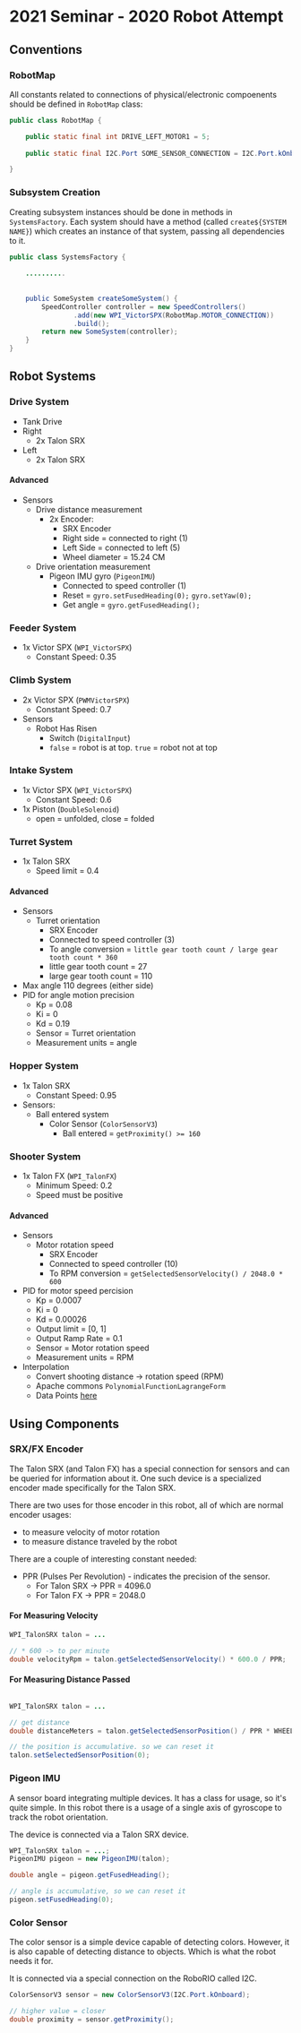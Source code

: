 # 2021 Seminar - 2020 Robot Attempt

## Conventions

### RobotMap

All constants related to connections of physical/electronic compoenents should be defined in `RobotMap` class:

```java
public class RobotMap {

    public static final int DRIVE_LEFT_MOTOR1 = 5;
    
    public static final I2C.Port SOME_SENSOR_CONNECTION = I2C.Port.kOnboard;

}
```

### Subsystem Creation

Creating subsystem instances should be done in methods in `SystemsFactory`. Each system should have a method (called `create${SYSTEM NAME}`) which creates an instance of that system, passing all dependencies to it.

```java
public class SystemsFactory {
    
    ..........
    
    
    public SomeSystem createSomeSystem() {
        SpeedController controller = new SpeedControllers()
                .add(new WPI_VictorSPX(RobotMap.MOTOR_CONNECTION))
                .build();
        return new SomeSystem(controller);
    }
}
```


## Robot Systems

### Drive System

- Tank Drive
- Right
  - 2x Talon SRX
- Left
  - 2x Talon SRX

#### Advanced

- Sensors
  - Drive distance measurement
    - 2x Encoder:
      - SRX Encoder
      - Right side = connected to right (1)
      - Left Side = connected to left (5)
      - Wheel diameter = 15.24 CM
  - Drive orientation measurement
    - Pigeon IMU gyro (`PigeonIMU`)
      - Connected to speed controller (1) 
      - Reset = `gyro.setFusedHeading(0);` `gyro.setYaw(0);`
      - Get angle = `gyro.getFusedHeading();`


### Feeder System

- 1x Victor SPX (`WPI_VictorSPX`) 
  - Constant Speed: 0.35

### Climb System

- 2x Victor SPX (`PWMVictorSPX`)
  - Constant Speed: 0.7
- Sensors
  - Robot Has Risen
    - Switch (`DigitalInput`)
    - `false` = robot is at top. `true` = robot not at top

### Intake System

- 1x Victor SPX (`WPI_VictorSPX`)
  - Constant Speed: 0.6
- 1x Piston (`DoubleSolenoid`)
  - open = unfolded, close = folded

### Turret System

- 1x Talon SRX
  - Speed limit = 0.4

#### Advanced

- Sensors
  - Turret orientation
    - SRX Encoder
    - Connected to speed controller (3)
    - To angle conversion = `little gear tooth count / large gear tooth count * 360`
    - little gear tooth count = 27
    - large gear tooth count =  110
- Max angle 110 degrees (either side)
- PID for angle motion precision
  - Kp = 0.08
  - Ki = 0
  - Kd = 0.19
  - Sensor = Turret orientation
  - Measurement units = angle

### Hopper System

- 1x Talon SRX
  - Constant Speed: 0.95
- Sensors:
  - Ball entered system
    - Color Sensor (`ColorSensorV3`)
      - Ball entered = `getProximity() >= 160` 

### Shooter System

- 1x Talon FX (`WPI_TalonFX`)
  - Minimum Speed: 0.2  
  - Speed must be positive

#### Advanced

- Sensors
  - Motor rotation speed
    - SRX Encoder
    - Connected to speed controller (10)
    - To RPM conversion = `getSelectedSensorVelocity() / 2048.0 * 600`
- PID for motor speed percision
  - Kp = 0.0007
  - Ki = 0
  - Kd = 0.00026   
  - Output limit = [0, 1]
  - Output Ramp Rate = 0.1
  - Sensor = Motor rotation speed
  - Measurement units = RPM
- Interpolation
  - Convert shooting distance -> rotation speed (RPM)
  - Apache commons `PolynomialFunctionLagrangeForm`
  - Data Points [here](https://github.com/Flash3388/Flash2020/blob/master/src/main/java/frc/team3388/subsystems/ShooterSystem.java)

## Using Components

### SRX/FX Encoder

The Talon SRX (and Talon FX) has a special connection for sensors and can be queried for information about it. One such device is a specialized encoder made specifically for the Talon SRX.

There are two uses for those encoder in this robot, all of which are normal encoder usages:
- to measure velocity of motor rotation
- to measure distance traveled by the robot

There are a couple of interesting constant needed:
- PPR (Pulses Per Revolution) - indicates the precision of the sensor.
  - For Talon SRX -> PPR = 4096.0
  - For Talon FX -> PPR = 2048.0

#### For Measuring Velocity

```java
WPI_TalonSRX talon = ...

// * 600 -> to per minute
double velocityRpm = talon.getSelectedSensorVelocity() * 600.0 / PPR;
```

#### For Measuring Distance Passed

```java

WPI_TalonSRX talon = ...

// get distance
double distanceMeters = talon.getSelectedSensorPosition() / PPR * WHEEL_DIAMETER_METERS * Math.PI;

// the position is accumulative. so we can reset it
talon.setSelectedSensorPosition(0);
```

### Pigeon IMU

A sensor board integrating multiple devices. It has a class for usage, so it's quite simple. In this robot there is a usage of a single axis of gyroscope to track the robot orientation.

The device is connected via a Talon SRX device.

```java
WPI_TalonSRX talon = ...;
PigeonIMU pigeon = new PigeonIMU(talon);

double angle = pigeon.getFusedHeading();

// angle is accumulative, so we can reset it
pigeon.setFusedHeading(0);
```

### Color Sensor

The color sensor is a simple device capable of detecting colors. However, it is also capable of detecting distance to objects. Which is what the robot needs it for.

It is connected via a special connection on the RoboRIO called I2C.

```java
ColorSensorV3 sensor = new ColorSensorV3(I2C.Port.kOnboard);

// higher value = closer
double proximity = sensor.getProximity();
```

